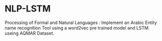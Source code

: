 # NLP-LSTM
Processing of Formal and Natural Languages : Implement an Arabic Entity name recognition Tool using a word2vec pre trained model and LSTM.  useing AQMAR Dataset.
